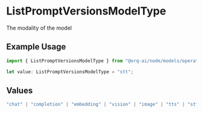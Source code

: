 # ListPromptVersionsModelType

The modality of the model

## Example Usage

```typescript
import { ListPromptVersionsModelType } from "@orq-ai/node/models/operations";

let value: ListPromptVersionsModelType = "stt";
```

## Values

```typescript
"chat" | "completion" | "embedding" | "vision" | "image" | "tts" | "stt" | "rerank" | "moderations"
```